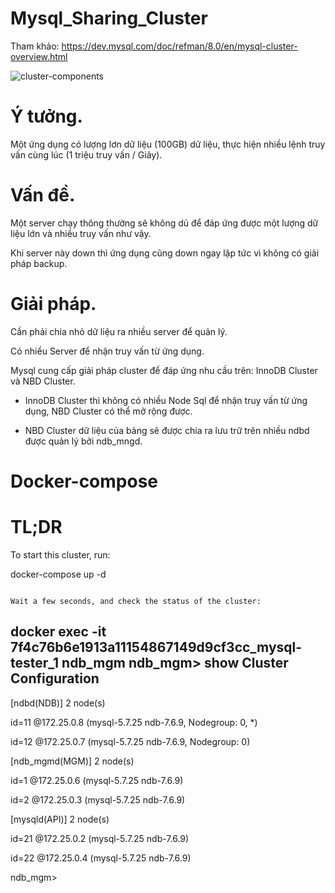 # Mysql_Sharing_Cluster
Tham khảo: https://dev.mysql.com/doc/refman/8.0/en/mysql-cluster-overview.html

<img src="https://dev.mysql.com/doc/refman/8.0/en/images/cluster-components-1.png" title="cluster-components"><br/>
# Ý tưởng.
Một ứng dụng có lượng lơn dữ liệu (100GB) dữ liệu, thực hiện nhiều lệnh truy vấn cùng lúc (1 triệu truy vấn / Giây).

# Vấn đề.
Một server chạy thông thường sẽ không dủ để đáp ứng được một lượng dữ liệu lớn và nhiều truy vấn như vậy.

Khi server này down thì ứng dụng cũng down ngay lập tức vì không có giải pháp backup.
# Giải pháp.
Cần phải chia nhỏ dữ liệu ra nhiều server để quản lý.

Có nhiều Server để nhận truy vấn từ ứng dụng.

Mysql cung cấp giải pháp cluster để đáp ứng nhu cầu trên: InnoDB Cluster và NBD Cluster.

- InnoDB Cluster thì không có nhiều Node Sql để nhận truy vấn từ ứng dụng, NBD Cluster có thể mở rộng được.

- NBD Cluster dữ liệu của bảng sẽ được chia ra lưu trữ trên nhiều ndbd được quản lý bởi ndb_mngd.

# Docker-compose

# TL;DR

To start this cluster, run:

docker-compose up -d
```

Wait a few seconds, and check the status of the cluster:

```
docker exec -it 7f4c76b6e1913a11154867149d9cf3cc_mysql-tester_1 ndb_mgm
ndb_mgm> show
Cluster Configuration
---------------------
[ndbd(NDB)]	2 node(s)

id=11	@172.25.0.8  (mysql-5.7.25 ndb-7.6.9, Nodegroup: 0, *)

id=12	@172.25.0.7  (mysql-5.7.25 ndb-7.6.9, Nodegroup: 0)

[ndb_mgmd(MGM)]	2 node(s)

id=1	@172.25.0.6  (mysql-5.7.25 ndb-7.6.9)

id=2	@172.25.0.3  (mysql-5.7.25 ndb-7.6.9)

[mysqld(API)]	2 node(s)

id=21	@172.25.0.2  (mysql-5.7.25 ndb-7.6.9)

id=22	@172.25.0.4  (mysql-5.7.25 ndb-7.6.9)

ndb_mgm>
